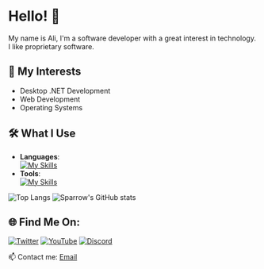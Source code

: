# Hello! 👋

My name is Ali, I'm a software developer with a great interest in technology. I like proprietary software.

## 🚀 My Interests
- Desktop .NET Development
- Web Development
- Operating Systems

## 🛠 What I Use
- **Languages**:\
[![My Skills](https://skillicons.dev/icons?i=js,html,css,cs,py,lua)](https://skillicons.dev)
- **Tools**:\
[![My Skills](https://skillicons.dev/icons?i=discord,twitter,visualstudio,vscode,aws,windows,dotnet,pr,robloxstudio,godot)](https://skillicons.dev)

![Top Langs](https://github-readme-stats.vercel.app/api/top-langs/?username=sparrow-spw&theme=transparent)
![Sparrow's GitHub stats](https://github-readme-stats.vercel.app/api?username=sparrow-spw&theme=transparent&show_icons=true)

## 🌐 Find Me On:

[![Twitter](https://img.shields.io/badge/-Twitter-1DA1F2?style=flat&logo=X&logoColor=white)](https://x.com/Sparrow_99_)
[![YouTube](https://img.shields.io/badge/-YouTube-FF0000?style=flat&logo=YouTube&logoColor=white)](https://www.youtube.com/@Sparrow99_)
[![Discord](https://img.shields.io/badge/-Discord-5865F2?style=flat&logo=Discord&logoColor=white)](https://www.discord.gg/VYbbRGT6gb)


📫 Contact me: [Email](mailto:sparrow99biz@gmail.com)
